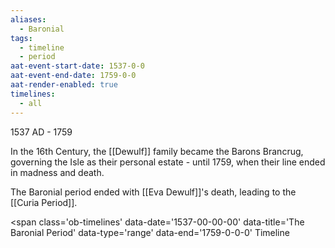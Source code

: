 ```yaml
---
aliases:
  - Baronial
tags:
  - timeline
  - period
aat-event-start-date: 1537-0-0
aat-event-end-date: 1759-0-0
aat-render-enabled: true
timelines:
  - all
---
```

1537 AD - 1759

In the 16th Century, the [[Dewulf]] family became the Barons Brancrug, governing the Isle as their personal estate - until 1759, when their line ended in madness and death.

The Baronial period ended with [[Eva Dewulf]]'s death, leading to the [[Curia Period]].

<span
	class='ob-timelines'
	data-date='1537-00-00-00'
	data-title='The Baronial Period'
	data-type='range'
	data-end='1759-0-0-0'
	Timeline
</span>
